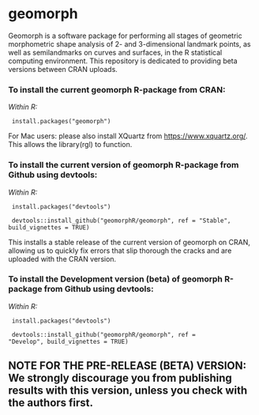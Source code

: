 # geomorph
Geomorph is a software package for performing all stages of geometric morphometric shape analysis of 2- and 3-dimensional landmark points, as well as semilandmarks on curves and surfaces, in the R statistical computing environment. This repository is dedicated to providing beta versions between CRAN uploads.

### To install the current geomorph R-package from CRAN:

<i> Within R:</i>

<code> install.packages("geomorph") </code>

For Mac users:  please also install XQuartz from <https://www.xquartz.org/>. This allows the library(rgl) to function.

### To install the current version of geomorph R-package from Github using devtools:

<i> Within R:</i>

<code> install.packages("devtools")</code>

<code> devtools::install_github("geomorphR/geomorph", ref = "Stable", build_vignettes = TRUE)</code>

This installs a stable release of the current version of geomorph on CRAN, allowing us to quickly fix errors that slip thorough the cracks and are uploaded with the CRAN version.

### To install the Development version (beta) of geomorph R-package from Github using devtools:

<i> Within R:</i>

<code> install.packages("devtools")</code>

<code> devtools::install_github("geomorphR/geomorph", ref = "Develop", build_vignettes = TRUE)</code>

## NOTE FOR THE PRE-RELEASE (BETA) VERSION: We strongly discourage you from publishing results with this version, unless you check with the authors first.
